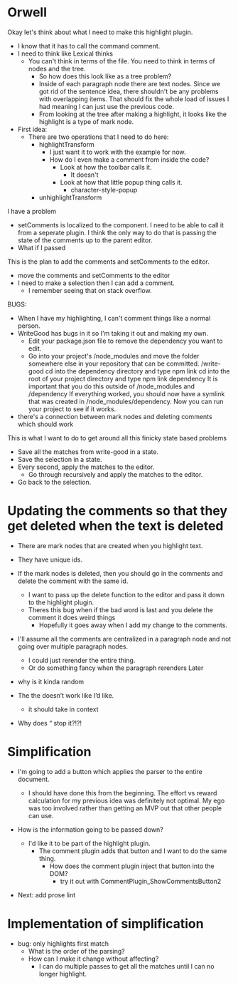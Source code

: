 # Orwell

Okay let's think about what I need to make this highlight plugin.

- I know that it has to call the command comment.
- I need to think like Lexical thinks
  - You can't think in terms of the file. You need to think in terms of nodes and the tree.
    - So how does this look like as a tree problem?
    - Inside of each paragraph node there are text nodes. Since we got rid of the sentence idea, there shouldn't be any problems with overlapping items. That should fix the whole load of issues I had meaning I can just use the previous code.
    - From looking at the tree after making a highlight, it looks like the highlight is a type of mark node.
- First idea:
  - There are two operations that I need to do here:
    - highlightTransform
      - I just want it to work with the example for now.
      - How do I even make a comment from inside the code?
        - Look at how the toolbar calls it.
          - It doesn't
        - Look at how that little popup thing calls it.
          - character-style-popup
    - unhighlightTransform

I have a problem

- setComments is localized to the component. I need to be able to call it from a seperate plugin. I think the only way to do that is passing the state of the comments up to the parent editor.
- What if I passed

This is the plan to add the comments and setComments to the editor.

- move the comments and setComments to the editor
- I need to make a selection then I can add a comment.
  - I remember seeing that on stack overflow.

BUGS:

- When I have my highlighting, I can't comment things like a normal person.
- WriteGood has bugs in it so I'm taking it out and making my own.
  - Edit your package.json file to remove the dependency you want to edit.
  - Go into your project's /node_modules and move the folder somewhere else in your repository that can be committed. /write-good
    cd into the dependency directory and type npm link
    cd into the root of your project directory and type npm link dependency It is important that you do this outside of /node_modules and /dependency
    If everything worked, you should now have a symlink that was created in /node_modules/dependency. Now you can run your project to see if it works.
- there's a connection between mark nodes and deleting comments which should work

This is what I want to do to get around all this finicky state based problems

- Save all the matches from write-good in a state.
- Save the selection in a state.
- Every second, apply the matches to the editor.
  - Go through recursively and apply the matches to the editor.
- Go back to the selection.

# Updating the comments so that they get deleted when the text is deleted

- There are mark nodes that are created when you highlight text.
- They have unique ids.
- If the mark nodes is deleted, then you should go in the comments and delete the comment with the same id.

  - I want to pass up the delete function to the editor and pass it down to the highlight plugin.
  - Theres this bug when if the bad word is last and you delete the comment it does weird things
    - Hopefully it goes away when I add my change to the comments.

- I'll assume all the comments are centralized in a paragraph node and not going over multiple paragraph nodes.
  - I could just rerender the entire thing.
  - Or do something fancy when the paragraph rerenders
    Later
- why is it kinda random
- The the doesn’t work like I’d like.
  - it should take in context
- Why does “ stop it?!?!

# Simplification

- I'm going to add a button which applies the parser to the entire document.
  - I should have done this from the beginning. The effort vs reward calculation for my previous idea was definitely not optimal. My ego was too involved rather than getting an MVP out that other people can use.
- How is the information going to be passed down?

  - I'd like it to be part of the highlight plugin.
    - The comment plugin adds that button and I want to do the same thing.
      - How does the comment plugin inject that button into the DOM?
        - try it out with CommentPlugin_ShowCommentsButton2

- Next: add prose lint

# Implementation of simplification

- bug: only highlights first match
  - What is the order of the parsing?
  - How can I make it change without affecting?
    - I can do multiple passes to get all the matches until I can no longer highlight.
